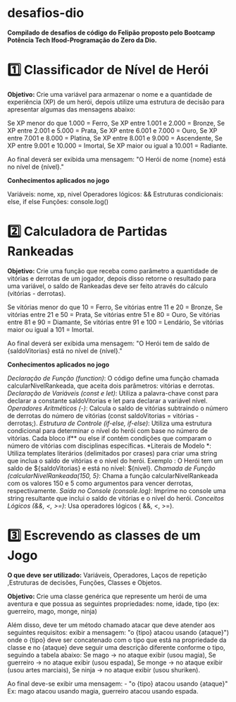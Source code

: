 # desafios-dio

**Compilado de desafios de código do Felipão proposto pelo Bootcamp Potência Tech Ifood-Programação do Zero da Dio.**

# 1️⃣ Classificador de Nível de Herói
**Objetivo:** 
Crie uma variável para armazenar o nome e a quantidade de experiência (XP) de um herói, depois utilize uma estrutura de decisão para apresentar algumas das mensagens abaixo:

Se XP menor do que 1.000 = Ferro, Se XP entre 1.001 e 2.000 = Bronze, Se XP entre 2.001 e 5.000 = Prata, Se XP entre 6.001 e 7.000 = Ouro, Se XP entre 7.001 e 8.000 = Platina, Se XP entre 8.001 e 9.000 = Ascendente, Se XP entre 9.001 e 10.000 = Imortal, Se XP maior ou igual a 10.001 = Radiante.

Ao final deverá ser exibida uma mensagem: "O Herói de nome {nome} está no nível de {nível}."

**Conhecimentos aplicados no jogo**

Variáveis: nome, xp, nivel
Operadores lógicos: &&
Estruturas condicionais: else, if else
Funções: console.log()


# 2️⃣ Calculadora de Partidas Rankeadas
**Objetivo:** 
Crie uma função que receba como parâmetro a quantidade de vitórias e derrotas de um jogador, depois disso retorne o resultado para uma variável, o saldo de Rankeadas deve ser feito através do cálculo (vitórias - derrotas).

Se vitórias menor do que 10 = Ferro, Se vitórias entre 11 e 20 = Bronze, Se vitórias entre 21 e 50 = Prata, Se vitórias entre 51 e 80 = Ouro, Se vitórias entre 81 e 90 = Diamante, Se vitórias entre 91 e 100 = Lendário, Se vitórias maior ou igual a 101 = Imortal.

Ao final deverá ser exibida uma mensagem: "O Herói tem de saldo de {saldoVitorias} está no nível de {nível}."

**Conhecimentos aplicados no jogo**

*Declaração de Função (function)*: O código define uma função chamada calcularNivelRankeada, que aceita dois parâmetros: vitórias e derrotas. *Declaração de Variáveis ​​​​(const e let)*: Utiliza a palavra-chave const para declarar a constante saldoVitorias e let para declarar a variável nível. *Operadores Aritméticos (-)*: Calcula o saldo de vitórias subtraindo o número de derrotas do número de vitórias (const saldoVitorias = vitórias - derrotas;). *Estrutura de Controle (if-else, if-else)*: Utiliza uma estrutura condicional para determinar o nível do herói com base no número de vitórias. Cada bloco if** ou else if contém condições que comparam o número de vitórias com disciplinas específicas. *Literais de Modelo *: Utiliza templates literários (delimitados por crases) para criar uma string que inclua o saldo de vitórias e o nível do herói. Exemplo : O Herói tem um saldo de ${saldoVitorias} e está no nível: ${nivel}. *Chamada de Função (calcularNivelRankeada(150, 5)*: Chama a função calcularNivelRankeada com os valores 150 e 5 como argumentos para vencer derrotas, respectivamente. *Saída no Console (console.log)*: Imprime no console uma string resultante que inclui o saldo de vitórias e o nível do herói. *Conceitos Lógicos (&&, <, >=)*: Usa operadores lógicos ( &&, <, >=).


# 3️⃣ Escrevendo as classes de um Jogo
**O que deve ser utilizado:**
Variáveis, Operadores, Laços de repetição ,Estruturas de decisões, Funções, Classes e Objetos.

**Objetivo:** 
Crie uma classe genérica que represente um herói de uma aventura e que possua as seguintes propriedades:
nome, 
idade,
tipo (ex: guerreiro, mago, monge, ninja)

Além disso, deve ter um método chamado atacar que deve atender aos seguintes requisitos:
exibir a mensagem: "o {tipo} atacou usando {ataque}")
onde o {tipo} deve ser concatenado com o tipo que está na propriedade da classe
e no {ataque} deve seguir uma descrição diferente conforme o tipo, seguindo a tabela abaixo:
Se mago -> no ataque exibir (usou magia), Se guerreiro -> no ataque exibir (usou espada), Se monge -> no ataque exibir (usou artes marciais), Se ninja -> no ataque exibir (usou shuriken).

Ao final deve-se exibir uma mensagem: - "o {tipo} atacou usando {ataque}" Ex: mago atacou usando magia, guerreiro atacou usando espada.
